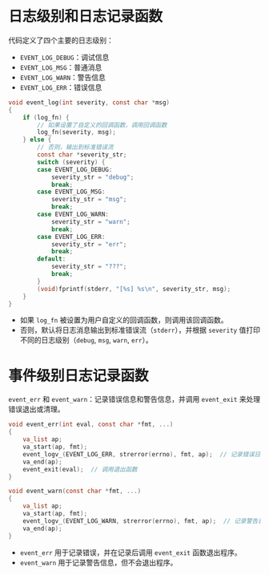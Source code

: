 # **日志级别和日志记录函数**

代码定义了四个主要的日志级别：

- `EVENT_LOG_DEBUG`：调试信息
- `EVENT_LOG_MSG`：普通消息
- `EVENT_LOG_WARN`：警告信息
- `EVENT_LOG_ERR`：错误信息
~~~c
void event_log(int severity, const char *msg)
{
    if (log_fn) {
        // 如果设置了自定义的回调函数，调用回调函数
        log_fn(severity, msg);
    } else {
        // 否则，输出到标准错误流
        const char *severity_str;
        switch (severity) {
        case EVENT_LOG_DEBUG:
            severity_str = "debug";
            break;
        case EVENT_LOG_MSG:
            severity_str = "msg";
            break;
        case EVENT_LOG_WARN:
            severity_str = "warn";
            break;
        case EVENT_LOG_ERR:
            severity_str = "err";
            break;
        default:
            severity_str = "???";
            break;
        }
        (void)fprintf(stderr, "[%s] %s\n", severity_str, msg);
    }
}
~~~

- 如果 `log_fn` 被设置为用户自定义的回调函数，则调用该回调函数。
- 否则，默认将日志消息输出到标准错误流（`stderr`），并根据 `severity` 值打印不同的日志级别（`debug`, `msg`, `warn`, `err`）。
# 事件级别日志记录函数

`event_err` 和 `event_warn`：记录错误信息和警告信息，并调用 `event_exit` 来处理错误退出或清理。
~~~c
void event_err(int eval, const char *fmt, ...)
{
    va_list ap;
    va_start(ap, fmt);
    event_logv_(EVENT_LOG_ERR, strerror(errno), fmt, ap);  // 记录错误日志
    va_end(ap);
    event_exit(eval);  // 调用退出函数
}

void event_warn(const char *fmt, ...)
{
    va_list ap;
    va_start(ap, fmt);
    event_logv_(EVENT_LOG_WARN, strerror(errno), fmt, ap);  // 记录警告日志
    va_end(ap);
}

~~~
- `event_err` 用于记录错误，并在记录后调用 `event_exit` 函数退出程序。
- `event_warn` 用于记录警告信息，但不会退出程序。